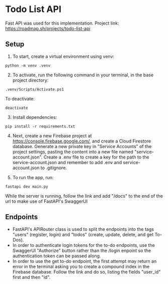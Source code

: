 # Todo List API

Fast API was used for this implementation.
Project link: https://roadmap.sh/projects/todo-list-api

## Setup
1. To start, create a virtual environment using venv:
```
python -m venv .venv
```
2. To activate, run the following command in your terminal, in the base project directory:
```
.venv/Scripts/Activate.ps1
```
To deactivate:
```
deactivate
```
3. Install dependencies:
```
pip install -r requirements.txt
```
4. Next, create a new Firebase project at https://console.firebase.google.com/, and create a Cloud Firestore database. Generate a new private key in "Service Accounts" of the project settings, pasting the content into a new file named "service-account.json". Create a .env file to create a key for the path to the service-account.json and remember to add .env and service-account.json to .gitignore.

5. To run the app, run:
```
fastapi dev main.py
```
While the server is running, follow the link and add "/docs" to the end of the url to make use of FastAPI's SwaggerUI

## Endpoints
- FastAPI's APIRouter class is used to split the endpoints into the tags "users" (register, login) and "todos" (create, update, delete, and get To-Dos).
- In order to authenticate login tokens for the to-do endpoints, use the SwaggerUI "Authorize" button rather than the /login enpoint so the authentication token can be passed along.
- In order to use the get to-do endpoint, the first attempt may return an error in the terminal asking you to create a compound index in the Firebase database. Follow the link and do so, listing the fields "user_id" first and then "id".

